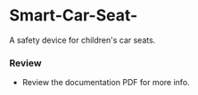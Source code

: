 # Smart-Car-Seat-
A safety device for children's car seats. 

### Review
- Review the documentation PDF for more info.
